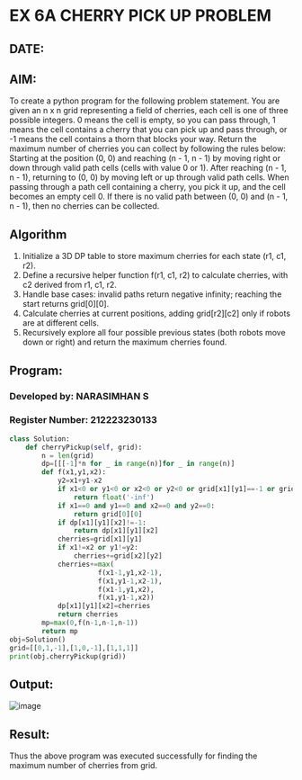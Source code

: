 # EX 6A CHERRY PICK UP PROBLEM
## DATE:
## AIM:
To create a python program for the following problem statement.
You are given an n x n grid representing a field of cherries, each cell is one of three possible integers.
0	means the cell is empty, so you can pass through,
1	means the cell contains a cherry that you can pick up and pass through, or
-1 means the cell contains a thorn that blocks your way.
Return the maximum number of cherries you can collect by following the rules below:
Starting at the position (0, 0) and reaching (n - 1, n - 1) by moving right or down through valid path cells (cells with value 0 or 1).
After reaching (n - 1, n - 1), returning to (0, 0) by moving left or up through valid path cells.
When passing through a path cell containing a cherry, you pick it up, and the cell becomes an empty cell 0. If there is no valid path between (0, 0) and (n - 1, n - 1), then no cherries can be collected.


## Algorithm
1. Initialize a 3D DP table to store maximum cherries for each state (r1, c1, r2).
2. Define a recursive helper function f(r1, c1, r2) to calculate cherries, with c2 derived from r1, c1, r2.
3. Handle base cases: invalid paths return negative infinity; reaching the start returns grid[0][0].
4. Calculate cherries at current positions, adding grid[r2][c2] only if robots are at different cells.
5. Recursively explore all four possible previous states (both robots move down or right) and return the maximum cherries found.   

## Program:
### Developed by: NARASIMHAN S
### Register Number: 212223230133 

```python
class Solution:
    def cherryPickup(self, grid):
        n = len(grid)
        dp=[[[-1]*n for _ in range(n)]for _ in range(n)]
        def f(x1,y1,x2):
            y2=x1+y1-x2
            if x1<0 or y1<0 or x2<0 or y2<0 or grid[x1][y1]==-1 or grid[x2][y2]==-1:
                return float('-inf')
            if x1==0 and y1==0 and x2==0 and y2==0:
                return grid[0][0]
            if dp[x1][y1][x2]!=-1:
                return dp[x1][y1][x2]
            cherries=grid[x1][y1]
            if x1!=x2 or y1!=y2:
                cherries+=grid[x2][y2]
            cherries+=max(
                      f(x1-1,y1,x2-1),
                      f(x1,y1-1,x2-1),
                      f(x1-1,y1,x2),
                      f(x1,y1-1,x2))
            dp[x1][y1][x2]=cherries
            return cherries
        mp=max(0,f(n-1,n-1,n-1))
        return mp
obj=Solution()
grid=[[0,1,-1],[1,0,-1],[1,1,1]]        
print(obj.cherryPickup(grid))
```
## Output:

![image](https://github.com/user-attachments/assets/26d1fffb-0382-46e1-90b1-7f109e368935)

## Result:
Thus the above program was executed successfully for finding the maximum number of cherries from grid.
